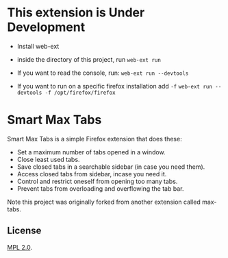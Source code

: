 This extension is Under Development
=======
- Install web-ext

- inside the directory of this project, run `web-ext run`

- If you want to read the console, run:
`web-ext run --devtools `

- If you want to run on a specific firefox installation add `-f`
`web-ext run --devtools -f /opt/firefox/firefox `

Smart Max Tabs
========

Smart Max Tabs is a simple Firefox extension that does these:

- Set a maximum number of tabs opened in a window.
- Close least used tabs.
- Save closed tabs in a searchable sidebar (in case you need them).
- Access closed tabs from sidebar, incase you need it.
- Control and restrict oneself from opening too many tabs.
- Prevent tabs from overloading and overflowing the tab bar.


Note this project was originally forked from another extension called max-tabs.

License
---

[MPL 2.0](https://www.mozilla.org/MPL/2.0/).
